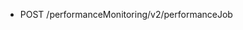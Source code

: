 <!--
    ATTENTION: This file was generated via gradle!
               Do NOT manually edit this file! Any such changes will be overwritten!
-->

* POST /performanceMonitoring/v2/performanceJob
